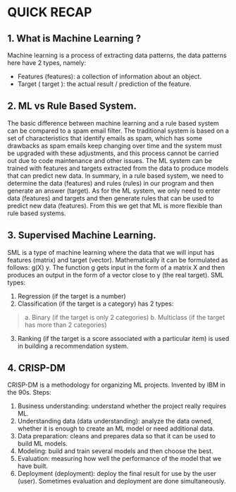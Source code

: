 # QUICK RECAP

## 1. What is Machine Learning ?
Machine learning is a process of extracting data patterns, the data patterns here have 2 types, namely: 
* Features (features): a collection of information about an object. 
* Target ( target ): the actual result / prediction of the feature. 

## 2. ML vs Rule Based System. 
The basic difference between machine learning and a rule based system can be compared to a spam email filter.
The traditional system is based on a set of characteristics that identify emails as spam, which has some drawbacks as spam emails keep changing over time and the system must be upgraded with these adjustments, and this process cannot be carried out due to code maintenance and other issues.
The ML system can be trained with features and targets extracted from the data to produce models that can predict new data. 
In summary, in a rule based system, we need to determine the data (features) and rules (rules) in our program and then generate an answer (target). As for the ML system, we only need to enter data (features) and targets and then generate rules that can be used to predict new data (features). 
From this we get that ML is more flexible than rule based systems.

## 3. Supervised Machine Learning.
SML is a type of machine learning where the data that we will input has features (matrix) and target (vector).
Mathematically it can be formulated as follows: g(X) y. The function g gets input in the form of a matrix X and then produces an output in the form of a vector close to y (the real target).
SML types: 
1. Regression (if the target is a number) 
2. Classification (if the target is a category) has 2 types:
> a. Binary (if the target is only 2 categories)
> b. Multiclass (if the target has more than 2 categories)
3. Ranking (if the target is a score associated with a particular item) is used in building a recommendation system.

## 4. CRISP-DM 
CRISP-DM is a methodology for organizing ML projects. Invented by IBM in the 90s. Steps: 
1. Business understanding: understand whether the project really requires ML. 
2. Understanding data (data understanding): analyze the data owned, whether it is enough to create an ML model or need additional data. 
3. Data preparation: cleans and prepares data so that it can be used to build ML models.
4. Modeling: build and train several models and then choose the best. 
5. Evaluation: measuring how well the performance of the model that we have built.
6. Deployment (deployment): deploy the final result for use by the user (user). 
Sometimes evaluation and deployment are done simultaneously.

